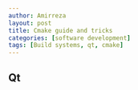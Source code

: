 ```yaml
---
author: Amirreza
layout: post
title: Cmake guide and tricks
categories: [software development]
tags: [Build systems, qt, cmake]
---
```


## Qt

